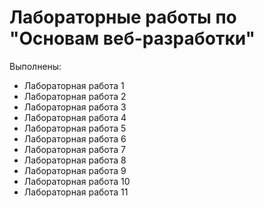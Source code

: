 # Лабораторные работы по "Основам веб-разработки"

Выполнены:
- Лабораторная работа 1 
- Лабораторная работа 2
- Лабораторная работа 3
- Лабораторная работа 4
- Лабораторная работа 5
- Лабораторная работа 6
- Лабораторная работа 7
- Лабораторная работа 8
- Лабораторная работа 9
- Лабораторная работа 10
- Лабораторная работа 11

